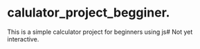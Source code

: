 # calulator_project_begginer.
This is a simple calculator project for beginners using js#
Not yet interactive.
